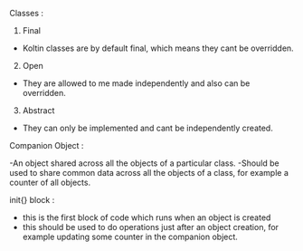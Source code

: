 
Classes :

1. Final 
- Koltin classes are by default final, which means they cant be overridden.
2. Open
- They are allowed to me made independently and also can be overridden.
3. Abstract
- They can only be implemented and cant be independently created.

Companion Object :

-An object shared across all the objects of a particular class.
-Should be used to share common data across all the objects of a class, for example a counter of all objects.

init{} block :
- this is the first block of code which runs when an object is created
- this should be used to do operations just after an object creation, for example updating some counter in the companion object.